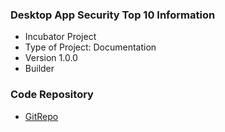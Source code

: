 ### Desktop App Security Top 10 Information
* Incubator Project
* Type of Project: Documentation
* Version 1.0.0
* Builder

### Code Repository
* [GitRepo](https://github.com/OWASP/www-project-desktop-app-security-top-10)
